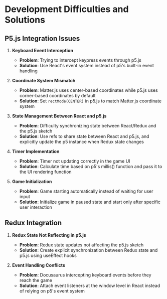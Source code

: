 # Development Difficulties and Solutions

## P5.js Integration Issues

1. **Keyboard Event Interception**

   - **Problem**: Trying to intercept keypress events through p5.js
   - **Solution**: Use React's event system instead of p5's built-in event handling

2. **Coordinate System Mismatch**

   - **Problem**: Matter.js uses center-based coordinates while p5.js uses corner-based coordinates by default
   - **Solution**: Set `rectMode(CENTER)` in p5.js to match Matter.js coordinate system

3. **State Management Between React and p5.js**

   - **Problem**: Difficulty synchronizing state between React/Redux and the p5.js sketch
   - **Solution**: Use refs to share state between React and p5.js, and explicitly update the p5 instance when Redux state changes

4. **Timer Implementation**

   - **Problem**: Timer not updating correctly in the game UI
   - **Solution**: Calculate time based on p5's millis() function and pass it to the UI rendering function

5. **Game Initialization**
   - **Problem**: Game starting automatically instead of waiting for user input
   - **Solution**: Initialize game in paused state and start only after specific user interaction

## Redux Integration

1. **Redux State Not Reflecting in p5.js**

   - **Problem**: Redux state updates not affecting the p5.js sketch
   - **Solution**: Create explicit synchronization between Redux state and p5.js using useEffect hooks

2. **Event Handling Conflicts**
   - **Problem**: Docusaurus intercepting keyboard events before they reach the game
   - **Solution**: Attach event listeners at the window level in React instead of relying on p5's event system
